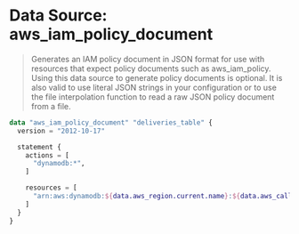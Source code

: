# Data Source: aws_iam_policy_document

> Generates an IAM policy document in JSON format for use with resources that expect policy documents such as aws_iam_policy.
> Using this data source to generate policy documents is optional. It is also valid 
> to use literal JSON strings in your configuration or to use the file interpolation function to read a raw JSON policy document from a file.

```terraform
data "aws_iam_policy_document" "deliveries_table" {
  version = "2012-10-17"

  statement {
    actions = [
      "dynamodb:*",
    ]

    resources = [
      "arn:aws:dynamodb:${data.aws_region.current.name}:${data.aws_caller_identity.current.account_id}:table/${var.table_name}*"
    ]
  }
}

```
